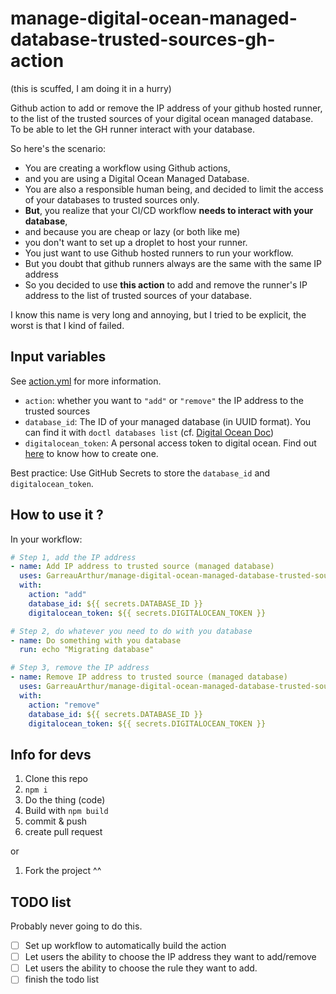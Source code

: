 # manage-digital-ocean-managed-database-trusted-sources-gh-action


(this is scuffed, I am doing it in a hurry)

Github action to add or remove the IP address of your github hosted runner, to
the list of the trusted sources of your digital ocean managed database. To be 
able to let the GH runner interact with your database.

So here's the scenario:

* You are creating a workflow using Github actions,
* and you are using a Digital Ocean Managed Database.
* You are also a responsible human being, and decided to limit the access of your
databases to trusted sources only.
* **But**, you realize that your CI/CD workflow **needs to interact with your database**,
* and because you are cheap or lazy (or both like me)
* you don't want to set up a droplet to host your runner.
* You just want to use Github hosted runners to run your workflow.
* But you doubt that github runners always are the same with the same IP address
* So you decided to use **this action** to add and remove the runner's IP address
to the list of trusted sources of your database.

I know this name is very long and annoying, but I tried to be explicit, the worst
is that I kind of failed.

## Input variables

See [action.yml](./action.yml) for more information.

* `action`: whether you want to `"add"` or `"remove"` the IP address to the trusted sources 
* `database_id`: The ID of your managed database (in UUID format). You can find it with `doctl databases list` (cf. [Digital Ocean Doc](https://docs.digitalocean.com/reference/doctl/reference/databases/list/))
* `digitalocean_token`: A personal access token to digital ocean. Find out [here](https://docs.digitalocean.com/reference/api/create-personal-access-token/) to know how to create one.

Best practice: Use GitHub Secrets to store the `database_id` and `digitalocean_token`.

## How to use it ?

In your workflow:

```yaml
# Step 1, add the IP address
- name: Add IP address to trusted source (managed database)
  uses: GarreauArthur/manage-digital-ocean-managed-database-trusted-sources-gh-action@main
  with:
    action: "add"
    database_id: ${{ secrets.DATABASE_ID }}
    digitalocean_token: ${{ secrets.DIGITALOCEAN_TOKEN }}

# Step 2, do whatever you need to do with you database
- name: Do something with you database
  run: echo "Migrating database"

# Step 3, remove the IP address
- name: Remove IP address to trusted source (managed database)
  uses: GarreauArthur/manage-digital-ocean-managed-database-trusted-sources-gh-action@main
  with:
    action: "remove"
    database_id: ${{ secrets.DATABASE_ID }}
    digitalocean_token: ${{ secrets.DIGITALOCEAN_TOKEN }}
```

## Info for devs

1. Clone this repo
2. `npm i`
3. Do the thing (code)
4. Build with `npm build`
5. commit & push
6. create pull request

or

1. Fork the project ^^

## TODO list

Probably never going to do this.

* [ ] Set up workflow to automatically build the action
* [ ] Let users the ability to choose the IP address they want to add/remove
* [ ] Let users the ability to choose the rule they want to add.
* [ ] finish the todo list
